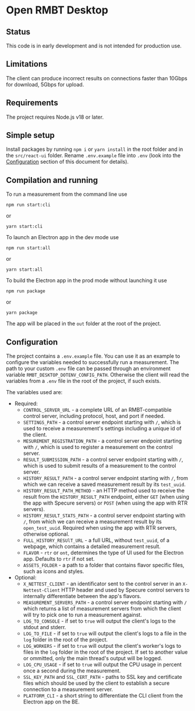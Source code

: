# Open RMBT Desktop

## Status

This code is in early development and is not intended for production use.

## Limitations

The client can produce incorrect results on connections faster than 10Gbps for download, 5Gbps for upload.

## Requirements

The project requires Node.js v18 or later.

## Simple setup

Install packages by running `npm i` or `yarn install` in the root folder and in the `src/react-ui` folder. Rename `.env.example` file into `.env` (look into the [Configuration](#configuration) section of this document for details).

## Compilation and running

To run a measurement from the command line use

    npm run start:cli

or

    yarn start:cli

To launch an Electron app in the dev mode use

    npm run start:all

or

    yarn start:all

To build the Electron app in the prod mode without launching it use

    npm run package

or

    yarn package

The app will be placed in the `out` folder at the root of the project.

## Configuration

The project contains a `.env.example` file. You can use it as an example to configure the variables needed to successfully run a measurement. The path to your custom `.env` file can be passed through an environment variable `RMBT_DESKTOP_DOTENV_CONFIG_PATH`. Otherwise the client will read the variables from a `.env` file in the root of the project, if such exists.

The variables used are:

-   Required:
    -   `CONTROL_SERVER_URL` - a complete URL of an RMBT-compatible control server, including protocol, host, and port if needed.
    -   `SETTINGS_PATH` - a control server endpoint starting with `/`, which is used to receive a measurement's settings including a unique id of the client.
    -   `MESUREMENT_REGISTRATION_PATH` - a control server endpoint starting with `/`, which is used to register a measurement on the control server.
    -   `RESULT_SUBMISSION_PATH` - a control server endpoint starting with `/`, which is used to submit results of a measurement to the control server.
    -   `HISTORY_RESULT_PATH` - a control server endpoint starting with `/`, from which we can receive a saved measurement result by its `test_uuid`.
    -   `HISTORY_RESULT_PATH_METHOD` - an HTTP method used to receive the result from the `HISTORY_RESULT_PATH` endpoint, either `GET` (when using the app with Specure servers) or `POST` (when using the app with RTR servers).
    -   `HISTORY_RESULT_STATS_PATH` - a control server endpoint starting with `/`, from which we can receive a measurement result by its `open_test_uuid`. Required when using the app with RTR servers, otherwise optional.
    -   `FULL_HISTORY_RESUlT_URL` - a full URL, without `test_uuid`, of a webpage, which contains a detailed measurement result.
    -   `FLAVOR` - `rtr` or `ont`, determines the type of UI used for the Electron app. Defaults to `rtr` if not set.
    -   `ASSETS_FOLDER` - a path to a folder that contains flavor specific files, such as icons and styles.
-   Optional:
    -   `X_NETTEST_CLIENT` - an identificator sent to the control server in an `X-Nettest-Client` HTTP header and used by Specure control servers to internally differentiate between the app's flavors.
    -   `MEASUREMENT_SERVERS_PATH` - a control server endpoint starting with `/` which returns a list of measurement servers from which the client will try to pick one to run a measurement against.
    -   `LOG_TO_CONSOLE` - if set to `true` will output the client's logs to the stdout and stderr.
    -   `LOG_TO_FILE` - if set to `true` will output the client's logs to a file in the `log` folder in the root of the project.
    -   `LOG_WORKERS` - if set to `true` will output the client's worker's logs to files in the `log` folder in the root of the project. If set to another value or ommitted, only the main thread's output will be logged.
    -   `LOG_CPU_USAGE` - if set to `true` will output the CPU usage in percent once a second during the measurement.
    -   `SSL_KEY_PATH` and `SSL_CERT_PATH` - paths to SSL key and certificate files which should be used by the client to establish a secure connection to a measurement server.
    -   `PLATFORM_CLI` - a short string to differentiate the CLI client from the Electron app on the BE.
